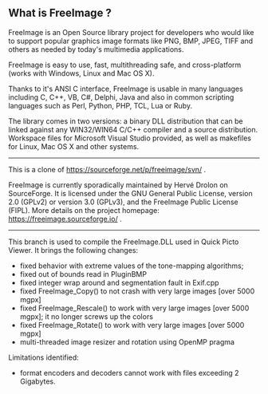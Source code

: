 What is FreeImage ?
-----------------------------------------------------------------------------
FreeImage is an Open Source library project for developers who would like to support popular graphics image formats like PNG, BMP, JPEG, TIFF and others as needed by today's multimedia applications.

FreeImage is easy to use, fast, multithreading safe, and cross-platform (works with Windows, Linux and Mac OS X).

Thanks to it's ANSI C interface, FreeImage is usable in many languages including C, C++, VB, C#, Delphi, Java and also in common scripting languages such as Perl, Python, PHP, TCL, Lua or Ruby.

The library comes in two versions: a binary DLL distribution that can be linked against any WIN32/WIN64 C/C++ compiler and a source distribution.
Workspace files for Microsoft Visual Studio provided, as well as makefiles for Linux, Mac OS X and other systems.

--------
This is a clone of https://sourceforge.net/p/freeimage/svn/ .

FreeImage is currently sporadically maintained by Hervé Drolon on SourceForge. It is licensed under the GNU General Public License, version 2.0 (GPLv2) or version 3.0 (GPLv3), and the FreeImage Public License (FIPL). More details on the project homepage: https://freeimage.sourceforge.io/ .

--------

This branch is used to compile the FreeImage.DLL used in Quick Picto Viewer. It brings the following changes:

- fixed behavior with extreme values of the tone-mapping algorithms; 
- fixed out of bounds read in PluginBMP
- fixed integer wrap around and segmentation fault in Exif.cpp
- fixed FreeImage_Copy() to not crash with very large images [over 5000 mgpx]
- fixed FreeImage_Rescale() to work with very large images [over 5000 mgpx]; it no longer screws up the colors
- fixed FreeImage_Rotate() to work with very large images [over 5000 mgpx]
- multi-threaded image resizer and rotation using OpenMP pragma


Limitations identified:
- format encoders and decoders cannot work with files exceeding 2 Gigabytes.

